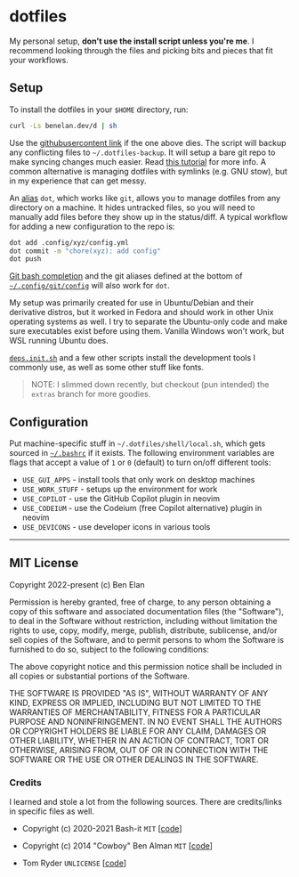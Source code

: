 # dotfiles

My personal setup, **don't use the install script unless you're me**. I recommend looking through the files and picking bits and pieces that fit your workflows.

## Setup

To install the dotfiles in your `$HOME` directory, run:

```sh
curl -Ls benelan.dev/d | sh
```

Use the [githubusercontent link](https://raw.githubusercontent.com/benelan/dotfiles/master/.dotfiles/scripts/dotfiles.init.sh) if the one above dies. The script will backup any conflicting files to `~/.dotfiles-backup`. It will setup a bare git repo to make syncing changes much easier. Read [this tutorial](https://www.atlassian.com/git/tutorials/dotfiles) for more info. A common alternative is managing dotfiles with symlinks (e.g. GNU stow), but in my experience that can get messy.

An [alias](.dotfiles/shell/aliases.sh) `dot`, which works like `git`, allows you to manage dotfiles from any directory on a machine. It hides untracked files, so you will need to manually add files before they show up in the status/diff. A typical workflow for adding a new configuration to the repo is:

```sh
dot add .config/xyz/config.yml
dot commit -m "chore(xyz): add config"
dot push
```

[Git bash completion](.dotfiles/shell/completions/2_git.completion.sh) and the git aliases defined at the bottom of [`~/.config/git/config`](.config/git/config) will also work for `dot`.

My setup was primarily created for use in Ubuntu/Debian and their derivative distros, but it worked in Fedora and should work in other Unix operating systems as well. I try to separate the Ubuntu-only code and make sure executables exist before using them. Vanilla Windows won't work, but WSL running Ubuntu does.

[`deps.init.sh`](.dotfiles/scripts/deps.init.sh) and a few other scripts install the development tools I commonly use, as well as some other stuff like fonts.

> NOTE: I slimmed down recently, but checkout (pun intended) the `extras` branch for more goodies.

## Configuration

Put machine-specific stuff in `~/.dotfiles/shell/local.sh`, which gets sourced in [`~/.bashrc`](.bashrc) if it exists. The following environment variables are flags that accept a value of `1` or `0` (default) to turn on/off different tools:

- `USE_GUI_APPS` - install tools that only work on desktop machines
- `USE_WORK_STUFF` - setups up the environment for work
- `USE_COPILOT` - use the GitHub Copilot plugin in neovim
- `USE_CODEIUM` - use the Codeium (free Copilot alternative) plugin in neovim
- `USE_DEVICONS` - use developer icons in various tools

---

## MIT License

Copyright 2022-present (c) Ben Elan

Permission is hereby granted, free of charge, to any person obtaining a copy
of this software and associated documentation files (the "Software"), to deal
in the Software without restriction, including without limitation the rights
to use, copy, modify, merge, publish, distribute, sublicense, and/or sell
copies of the Software, and to permit persons to whom the Software is
furnished to do so, subject to the following conditions:

The above copyright notice and this permission notice shall be included in all
copies or substantial portions of the Software.

THE SOFTWARE IS PROVIDED "AS IS", WITHOUT WARRANTY OF ANY KIND, EXPRESS OR
IMPLIED, INCLUDING BUT NOT LIMITED TO THE WARRANTIES OF MERCHANTABILITY,
FITNESS FOR A PARTICULAR PURPOSE AND NONINFRINGEMENT. IN NO EVENT SHALL THE
AUTHORS OR COPYRIGHT HOLDERS BE LIABLE FOR ANY CLAIM, DAMAGES OR OTHER
LIABILITY, WHETHER IN AN ACTION OF CONTRACT, TORT OR OTHERWISE, ARISING FROM,
OUT OF OR IN CONNECTION WITH THE SOFTWARE OR THE USE OR OTHER DEALINGS IN THE
SOFTWARE.

### Credits

I learned and stole a lot from the following sources. There are credits/links in specific files as well.

- Copyright (c) 2020-2021 Bash-it `MIT` [[code](https://github.com/Bash-it/bash-it)]

- Copyright (c) 2014 "Cowboy" Ben Alman `MIT` [[code](https://github.com/cowboy/dotfiles)]

- Tom Ryder `UNLICENSE` [[code](https://dev.sanctum.geek.nz/cgit/dotfiles.git/tree/)]
